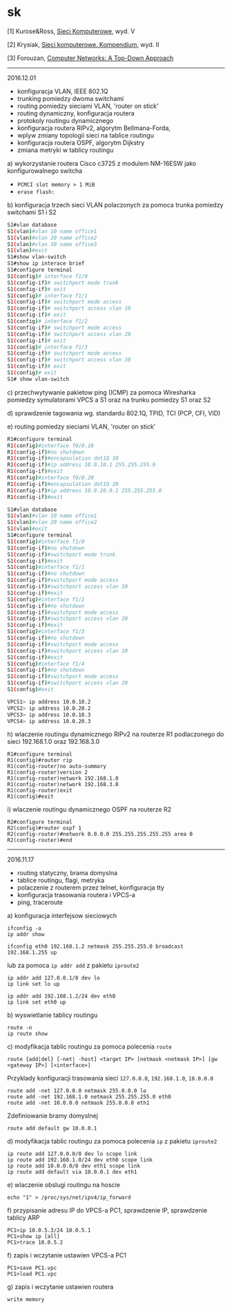 # sk

[1] Kurose&Ross, [Sieci Komputerowe](http://helion.pl/ksiazki/sieci-komputerowe-ujecie-calosciowe-wydanie-v-james-f-kurose-keith-w-ross,sieuc5.htm), wyd. V

[2] Krysiak, [Sieci komputerowe. Kompendium](http://helion.pl/ksiazki/sieci-komputerowe-kompendium-wydanie-ii-karol-krysiak,adsi2v.htm), wyd. II

[3] Forouzan, [Computer Networks: A Top-Down Approach](https://www.amazon.com/Computer-Networks-Top-Down-Approach/dp/0073523267/ref=sr_1_3?s=books&ie=UTF8&qid=1478721337&sr=1-3&keywords=forouzan+computer)

---
2016.12.01

- konfiguracja VLAN, IEEE 802.1Q
- trunking pomiedzy dwoma switchami
- routing pomiedzy sieciami VLAN, 'router on stick'
- routing dynamiczny, konfiguracja routera
- protokoly routingu dynamicznego 
- konfiguracja routera RIPv2, algorytm Bellmana-Forda, 
- wplyw zmiany topologii sieci na tablice routingu
- konfiguracja routera OSPF, algorytm Dijkstry
- zmiana metryki w tablicy routingu

a) wykorzystanie routera Cisco c3725 z modulem NM-16ESW jako konfigurowalnego switcha

  - `PCMCI slot memory > 1 MiB`
  - `erase flash:`

b) konfiguracja trzech sieci VLAN polaczonych za pomoca trunka pomiedzy switchami S1 i S2

```bash
S1#vlan database
S1(vlan)#vlan 10 name office1
S1(vlan)#vlan 20 name office2
S1(vlan)#vlan 30 name office3
S1(vlan)#exit
S1#show vlan-switch
S1#show ip interace brief
S1#configure terminal
S1(config)# interface f1/0
S1(config-if)# switchport mode trunk
S1(config-if)# exit
S1(config)# interface f1/1
S1(config-if)# switchport mode access
S1(config-if)# switchport access vlan 10
S1(config-if)# exit
S1(config)# interface f1/2
S1(config-if)# switchport mode access
S1(config-if)# switchport access vlan 20
S1(config-if)# exit
S1(config)# interface f1/3
S1(config-if)# switchport mode access
S1(config-if)# switchport access vlan 30
S1(config-if)# exit
S1(config)# exit
S1# show vlan-switch
```
c) przechwytywanie pakietow ping (ICMP) za pomoca Wiresharka pomiedzy symulatorami VPCS a S1 oraz na trunku pomiedzy S1 oraz S2

d) sprawdzenie tagowania wg. standardu 802.1Q, TPID, TCI (PCP, CFI, VID)

e) routing pomiedzy sieciami VLAN, 'router on stick'

```bash
R1#configure terminal
R1(config)#interface f0/0.10
R1(config-if)#no shutdown
R1(config-if)#encapsulation dot1Q 10
R1(config-if)#ip address 10.0.10.1 255.255.255.0
R1(config-if)#exit
R1(config)#interface f0/0.20
R1(config-if)#encapsulation dot1Q 20
R1(config-if)#ip address 10.0.20.0.1 255.255.255.0
R1(config-if)#exit
```

```bash
S1#vlan database
S1(vlan)#vlan 10 name office1
S1(vlan)#vlan 20 name office2
S1(vlan)#exit
S1#configure terminal
S1(config)#interface f1/0
S1(config-if)#no shutdown
S1(config-if)#switchport mode trunk
S1(config-if)#exit
S1(config)#interface f1/1
S1(config-if)#no shutdown
S1(config-if)#switchport mode access
S1(config-if)#switchport access vlan 10
S1(config-if)#exit
S1(config)#interface f1/2
S1(config-if)#no shutdown
S1(config-if)#switchport mode access
S1(config-if)#switchport access vlan 20
S1(config-if)#exit
S1(config)#interface f1/3
S1(config-if)#no shutdown
S1(config-if)#switchport mode access
S1(config-if)#switchport access vlan 10
S1(config-if)#exit
S1(config)#interface f1/4
S1(config-if)#no shutdown
S1(config-if)#switchport mode access
S1(config-if)#switchport access vlan 20
S1(config)#exit
```

```bash
VPCS1> ip address 10.0.10.2
VPCS2> ip address 10.0.20.2
VPCS3> ip address 10.0.10.3
VPCS4> ip address 10.0.20.3
```




h) wlaczenie routingu dynamicznego RIPv2 na routerze R1 podlaczonego do sieci 192.168.1.0 oraz 192.168.3.0
```
R1#configure terminal
R1(config)#router rip
R1(config-router)no auto-summary
R1(config-router)version 2
R1(config-router)network 192.168.1.0
R1(config-router)network 192.168.3.0
R1(config-router)exit
R1(config)#exit
```

i) wlaczenie routingu dynamicznego OSPF na routerze R2

```
R2#configure terminal
R2(config)#router ospf 1
R2(config-router)#network 0.0.0.0 255.255.255.255.255 area 0
R2(config-router)#end
```


---
2016.11.17

- routing statyczny, brama domyslna
- tablice routingu, flagi, metryka
- polaczenie z routerem przez telnet, konfiguracja tty
- konfiguracja trasowania routera i VPCS-a
- ping, traceroute

a) konfiguracja interfejsow sieciowych
```
ifconfig -a
ip addr show
```
```
ifconfig eth0 192.168.1.2 netmask 255.255.255.0 broadcast 192.168.1.255 up
```
lub za pomoca `ip addr add` z pakietu `iproute2`
```
ip addr add 127.0.0.1/8 dev lo
ip link set lo up
```
```
ip addr add 192.168.1.2/24 dev eth0
ip link set eth0 up
```



b) wyswietlanie tablicy routingu 
```
route -n
ip route show
```

c) modyfikacja tablic routingu za pomoca polecenia `route`

```
route {add|del} [-net| -host] <target IP> [netmask <netmask IP>] [gw <gateway IP>] [<interface>]
```
Przyklady konfiguracji trasowania sieci `127.0.0.0`, `192.168.1.0`, `10.0.0.0`
```
route add -net 127.0.0.0 netmask 255.0.0.0 lo
route add -net 192.168.1.0 netmask 255.255.255.0 eth0
route add -net 10.0.0.0 netmask 255.0.0.0 eth1
```
Zdefiniowanie bramy domyslnej
```
route add default gw 10.0.0.1
```

d) modyfikacja tablic routingu za pomoca polecenia `ip` z pakietu `iproute2`

```
ip route add 127.0.0.0/8 dev lo scope link
ip route add 192.168.1.0/24 dev eth0 scope link
ip route add 10.0.0.0/8 dev eth1 scope link
ip route add default via 10.0.0.1 dev eth1
```

e) wlaczenie obslugi routingu na hoscie
```
echo "1" > /proc/sys/net/ipv4/ip_forward
```

f) przypisanie adresu IP do VPCS-a PC1, sprawdzenie IP, sprawdzenie tablicy ARP
```
PC1>ip 10.0.5.3/24 10.0.5.1
PC1>show ip [all]
PC1>trace 10.0.5.2
```

f) zapis i wczytanie ustawien VPCS-a PC1
```
PC1>save PC1.vpc
PC1>load PC1.vpc
```

g) zapis i wczytanie ustawien routera

```
write memory
```
